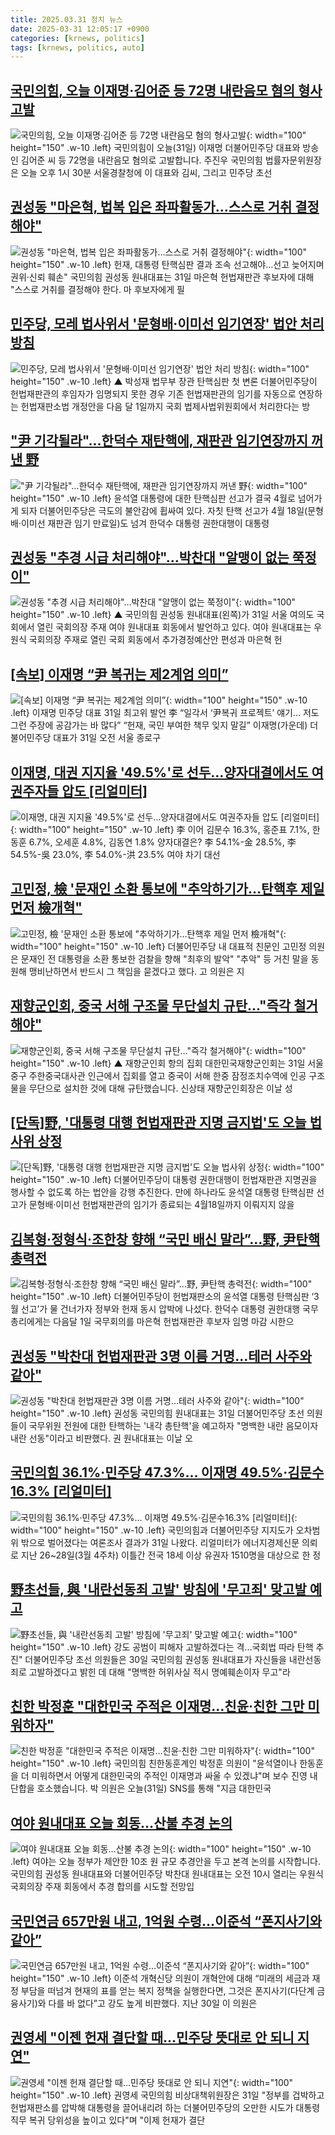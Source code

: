 ```yaml
---
title: 2025.03.31 정치 뉴스
date: 2025-03-31 12:05:17 +0900
categories: [krnews, politics]
tags: [krnews, politics, auto]
---
```

## [국민의힘, 오늘 이재명·김어준 등 72명 내란음모 혐의 형사고발](https://n.news.naver.com/mnews/article/437/0000435277)

![국민의힘, 오늘 이재명·김어준 등 72명 내란음모 혐의 형사고발](https://mimgnews.pstatic.net/image/origin/437/2025/03/31/435277.jpg?type=nf220_150){: width="100" height="150" .w-10 .left}
국민의힘이 오늘(31일) 이재명 더불어민주당 대표와 방송인 김어준 씨 등 72명을 내란음모 혐의로 고발합니다. 주진우 국민의힘 법률자문위원장은 오늘 오후 1시 30분 서울경찰청에 이 대표와 김씨, 그리고 민주당 초선

## [권성동 "마은혁, 법복 입은 좌파활동가…스스로 거취 결정해야"](https://n.news.naver.com/mnews/article/001/0015299468)

![권성동 "마은혁, 법복 입은 좌파활동가…스스로 거취 결정해야"](https://mimgnews.pstatic.net/image/origin/001/2025/03/31/15299468.jpg?type=nf220_150){: width="100" height="150" .w-10 .left}
헌재, 대통령 탄핵심판 결과 조속 선고해야…선고 늦어지며 권위·신뢰 훼손" 국민의힘 권성동 원내대표는 31일 마은혁 헌법재판관 후보자에 대해 "스스로 거취를 결정해야 한다. 마 후보자에게 필

## [민주당, 모레 법사위서 '문형배·이미선 임기연장' 법안 처리 방침](https://n.news.naver.com/mnews/article/055/0001244685)

![민주당, 모레 법사위서 '문형배·이미선 임기연장' 법안 처리 방침](https://mimgnews.pstatic.net/image/origin/055/2025/03/30/1244685.jpg?type=nf220_150){: width="100" height="150" .w-10 .left}
▲ 박성재 법무부 장관 탄핵심판 첫 변론 더불어민주당이 헌법재판관의 후임자가 임명되지 못한 경우 기존 헌법재판관의 임기를 자동으로 연장하는 헌법재판소법 개정안을 다음 달 1일까지 국회 법제사법위원회에서 처리한다는 방

## ["尹 기각될라"…한덕수 재탄핵에, 재판관 임기연장까지 꺼낸 野](https://n.news.naver.com/mnews/article/025/0003430524)

!["尹 기각될라"…한덕수 재탄핵에, 재판관 임기연장까지 꺼낸 野](https://mimgnews.pstatic.net/image/origin/025/2025/03/30/3430524.jpg?type=nf220_150){: width="100" height="150" .w-10 .left}
윤석열 대통령에 대한 탄핵심판 선고가 결국 4월로 넘어가게 되자 더불어민주당은 극도의 불안감에 휩싸여 있다. 자칫 탄핵 선고가 4월 18일(문형배·이미선 재판관 임기 만료일)도 넘겨 한덕수 대통령 권한대행이 대통령

## [권성동 "추경 시급 처리해야"…박찬대 "알맹이 없는 쭉정이"](https://n.news.naver.com/mnews/article/055/0001244881)

![권성동 "추경 시급 처리해야"…박찬대 "알맹이 없는 쭉정이"](https://mimgnews.pstatic.net/image/origin/055/2025/03/31/1244881.jpg?type=nf220_150){: width="100" height="150" .w-10 .left}
▲ 국민의힘 권성동 원내대표(왼쪽)가 31일 서울 여의도 국회에서 열린 국회의장 주재 여야 원내대표 회동에서 발언하고 있다. 여야 원내대표는 우원식 국회의장 주재로 열린 국회 회동에서 추가경정예산안 편성과 마은혁 헌

## [[속보] 이재명 “尹 복귀는 제2계엄 의미”](https://n.news.naver.com/mnews/article/016/0002450186)

![[속보] 이재명 “尹 복귀는 제2계엄 의미”](https://mimgnews.pstatic.net/image/origin/016/2025/03/31/2450186.jpg?type=nf220_150){: width="100" height="150" .w-10 .left}
이재명 민주당 대표 31일 최고위 발언 李 “일각서 ‘尹복귀 프로젝트’ 얘기… 저도 그런 주장에 공감가는 바 많다” “헌재, 국민 부여한 책무 잊지 말길” 이재명(가운데) 더불어민주당 대표가 31일 오전 서울 종로구

## [이재명, 대권 지지율 '49.5%'로 선두…양자대결에서도 여권주자들 압도 [리얼미터]](https://n.news.naver.com/mnews/article/586/0000100270)

![이재명, 대권 지지율 '49.5%'로 선두…양자대결에서도 여권주자들 압도 [리얼미터]](https://mimgnews.pstatic.net/image/origin/586/2025/03/31/100270.jpg?type=nf220_150){: width="100" height="150" .w-10 .left}
李 이어 김문수 16.3%, 홍준표 7.1%, 한동훈 6.7%, 오세훈 4.8%, 김동연 1.8% 양자대결은? 李 54.1%-金 28.5%, 李 54.5%-吳 23.0%, 李 54.0%-洪 23.5% 여야 차기 대선

## [고민정, 檢 '문재인 소환 통보에 "추악하기가…탄핵후 제일 먼저 檢개혁"](https://n.news.naver.com/mnews/article/421/0008161327)

![고민정, 檢 '문재인 소환 통보에 "추악하기가…탄핵후 제일 먼저 檢개혁"](https://mimgnews.pstatic.net/image/origin/421/2025/03/30/8161327.jpg?type=nf220_150){: width="100" height="150" .w-10 .left}
더불어민주당 내 대표적 친문인 고민정 의원은 문재인 전 대통령을 소환 통보한 검찰을 향해 "최후의 발악" "추악" 등 거친 말을 동원해 맹비난하면서 반드시 그 책임을 묻겠다고 했다. 고 의원은 지

## [재향군인회, 중국 서해 구조물 무단설치 규탄…"즉각 철거해야"](https://n.news.naver.com/mnews/article/055/0001244873)

![재향군인회, 중국 서해 구조물 무단설치 규탄…"즉각 철거해야"](https://mimgnews.pstatic.net/image/origin/055/2025/03/31/1244873.jpg?type=nf220_150){: width="100" height="150" .w-10 .left}
▲ 재향군인회 항의 집회 대한민국재향군인회는 31일 서울 중구 주한중국대사관 인근에서 집회를 열고 중국이 서해 한중 잠정조치수역에 인공 구조물을 무단으로 설치한 것에 대해 규탄했습니다. 신상태 재향군인회장은 이날 성

## [[단독]野, '대통령 대행 헌법재판관 지명 금지법'도 오늘 법사위 상정](https://n.news.naver.com/mnews/article/008/0005173245)

![[단독]野, '대통령 대행 헌법재판관 지명 금지법'도 오늘 법사위 상정](https://mimgnews.pstatic.net/image/origin/008/2025/03/31/5173245.jpg?type=nf220_150){: width="100" height="150" .w-10 .left}
더불어민주당이 대통령 권한대행이 헌법재판관 지명권을 행사할 수 없도록 하는 법안을 강행 추진한다. 만에 하나라도 윤석열 대통령 탄핵심판 선고가 문형배·이미선 헌법재판관의 임기가 종료되는 4월18일까지 이뤄지지 않을

## [김복형·정형식·조한창 향해 “국민 배신 말라”…野, 尹탄핵 총력전](https://n.news.naver.com/mnews/article/011/0004467846)

![김복형·정형식·조한창 향해 “국민 배신 말라”…野, 尹탄핵 총력전](https://mimgnews.pstatic.net/image/origin/011/2025/03/31/4467846.jpg?type=nf220_150){: width="100" height="150" .w-10 .left}
더불어민주당이 헌법재판소의 윤석열 대통령 탄핵심판 ‘3월 선고’가 물 건너가자 정부와 헌재 동시 압박에 나섰다. 한덕수 대통령 권한대행 국무총리에게는 다음달 1일 국무회의를 마은혁 헌법재판관 후보자 임명 마감 시한으

## [권성동 "박찬대 헌법재판관 3명 이름 거명…테러 사주와 같아"](https://n.news.naver.com/mnews/article/003/0013152346)

![권성동 "박찬대 헌법재판관 3명 이름 거명…테러 사주와 같아"](https://mimgnews.pstatic.net/image/origin/003/2025/03/31/13152346.jpg?type=nf220_150){: width="100" height="150" .w-10 .left}
권성동 국민의힘 원내대표는 31일 더불어민주당 초선 의원들이 국무위원 전원에 대한 탄핵하는 '내각 총탄핵'을 예고하자 "명백한 내란 음모이자 내란 선동"이라고 비판했다. 권 원내대표는 이날 오

## [국민의힘 36.1%·민주당 47.3%… 이재명 49.5%·김문수16.3% [리얼미터]](https://n.news.naver.com/mnews/article/366/0001065304)

![국민의힘 36.1%·민주당 47.3%… 이재명 49.5%·김문수16.3% [리얼미터]](https://mimgnews.pstatic.net/image/origin/366/2025/03/31/1065304.jpg?type=nf220_150){: width="100" height="150" .w-10 .left}
국민의힘과 더불어민주당 지지도가 오차범위 밖으로 벌어졌다는 여론조사 결과가 31일 나왔다. 리얼미터가 에너지경제신문 의뢰로 지난 26~28일(3월 4주차) 이틀간 전국 18세 이상 유권자 1510명을 대상으로 한 정

## [野초선들, 與 '내란선동죄 고발' 방침에 '무고죄' 맞고발 예고](https://n.news.naver.com/mnews/article/001/0015298763)

![野초선들, 與 '내란선동죄 고발' 방침에 '무고죄' 맞고발 예고](https://mimgnews.pstatic.net/image/origin/001/2025/03/30/15298763.jpg?type=nf220_150){: width="100" height="150" .w-10 .left}
강도 공범이 피해자 고발하겠다는 격…국회법 따라 탄핵 추진" 더불어민주당 초선 의원들은 30일 국민의힘 권성동 원내대표가 자신들을 내란선동죄로 고발하겠다고 밝힌 데 대해 "명백한 허위사실 적시 명예훼손이자 무고"라

## [친한 박정훈 "대한민국 주적은 이재명…친윤·친한 그만 미워하자"](https://n.news.naver.com/mnews/article/422/0000726352)

![친한 박정훈 "대한민국 주적은 이재명…친윤·친한 그만 미워하자"](https://mimgnews.pstatic.net/image/origin/422/2025/03/31/726352.jpg?type=nf220_150){: width="100" height="150" .w-10 .left}
국민의힘 친한동훈계인 박정훈 의원이 "윤석열이나 한동훈을 더 미워하면서 어떻게 대한민국의 주적인 이재명과 싸울 수 있겠냐"며 보수 진영 내 단합을 호소했습니다. 박 의원은 오늘(31일) SNS를 통해 "지금 대한민국

## [여야 원내대표 오늘 회동…산불 추경 논의](https://n.news.naver.com/mnews/article/448/0000517255)

![여야 원내대표 오늘 회동…산불 추경 논의](https://mimgnews.pstatic.net/image/origin/448/2025/03/31/517255.jpg?type=nf220_150){: width="100" height="150" .w-10 .left}
여야는 오늘 정부가 제안한 10조 원 규모 추경안을 두고 본격 논의를 시작합니다. 국민의힘 권성동 원내대표와 더불어민주당 박찬대 원내대표는 오전 10시 열리는 우원식 국회의장 주재 회동에서 추경 합의를 시도할 전망입

## [국민연금 657만원 내고, 1억원 수령…이준석 “폰지사기와 같아”](https://n.news.naver.com/mnews/article/018/0005974357)

![국민연금 657만원 내고, 1억원 수령…이준석 “폰지사기와 같아”](https://mimgnews.pstatic.net/image/origin/018/2025/03/31/5974357.jpg?type=nf220_150){: width="100" height="150" .w-10 .left}
이준석 개혁신당 의원이 개혁안에 대해 “미래의 세금과 재정 부담을 떠넘겨 현재의 표를 얻는 복지 정책을 실행한다면, 그것은 폰지사기(다단계 금융사기)와 다를 바 없다”고 강도 높게 비판했다. 지난 30일 이 의원은

## [권영세 "이젠 헌재 결단할 때…민주당 뜻대로 안 되니 지연"](https://n.news.naver.com/mnews/article/421/0008162669)

![권영세 "이젠 헌재 결단할 때…민주당 뜻대로 안 되니 지연"](https://mimgnews.pstatic.net/image/origin/421/2025/03/31/8162669.jpg?type=nf220_150){: width="100" height="150" .w-10 .left}
권영세 국민의힘 비상대책위원장은 31일 "정부를 겁박하고 헌법재판소를 압박해 대통령을 끌어내리려 하는 더불어민주당의 오만한 시도가 대통령 직무 복귀 당위성을 높이고 있다"며 "이제 헌재가 결단

